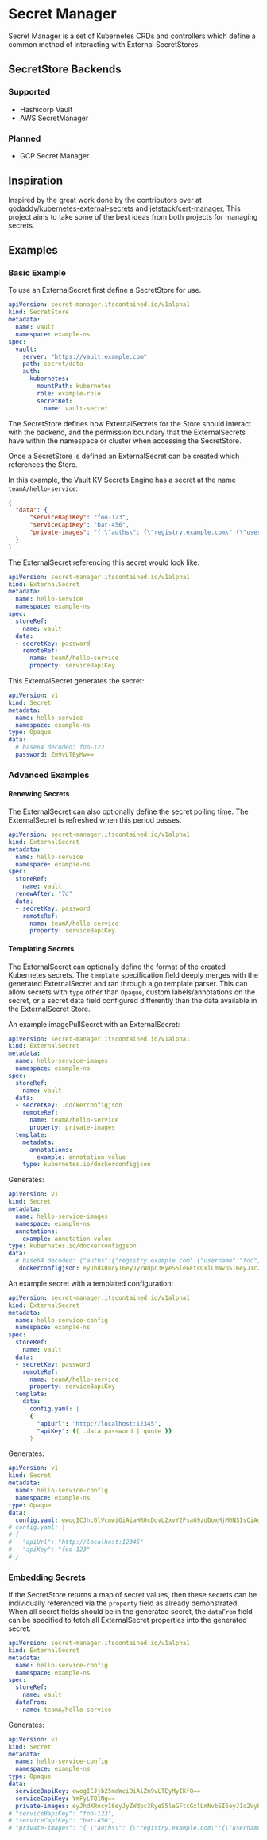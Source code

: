 # Secret Manager
Secret Manager is a set of Kubernetes CRDs and controllers which define a common method of interacting with External
SecretStores.

## SecretStore Backends
### Supported
* Hashicorp Vault
* AWS SecretManager
### Planned
* GCP Secret Manager

## Inspiration
Inspired by the great work done by the contributors over at [godaddy/kubernetes-external-secrets][1] and
[jetstack/cert-manager][2], This project aims to take some of the best ideas from both projects for managing secrets.

## Examples
### Basic Example
To use an ExternalSecret first define a SecretStore for use.
```yaml
apiVersion: secret-manager.itscontained.io/v1alpha1
kind: SecretStore
metadata:
  name: vault
  namespace: example-ns
spec:
  vault:
    server: "https://vault.example.com"
    path: secret/data
    auth:
      kubernetes:
        mountPath: kubernetes
        role: example-role
        secretRef:
          name: vault-secret
```

The SecretStore defines how ExternalSecrets for the Store should interact with the backend, and the permission boundary
that the ExternalSecrets have within the namespace or cluster when accessing the SecretStore.

Once a SecretStore is defined an ExternalSecret can be created which references the Store.

In this example, the Vault KV Secrets Engine has a secret at the name `teamA/hello-service`:
```json
{
  "data": {
      "serviceBapiKey": "foo-123",
      "serviceCapiKey": "bar-456",
      "private-images": "{ \"auths\": {\"registry.example.com\":{\"username\":\"foo\",\"password\":\"bar\",\"email\":\"foo@example.com\"}}}"
  }
}
```

The ExternalSecret referencing this secret would look like:
```yaml
apiVersion: secret-manager.itscontained.io/v1alpha1
kind: ExternalSecret
metadata:
  name: hello-service
  namespace: example-ns
spec:
  storeRef:
    name: vault
  data:
  - secretKey: password
    remoteRef:
      name: teamA/hello-service
      property: serviceBapiKey
```

This ExternalSecret generates the secret:
```yaml
apiVersion: v1
kind: Secret
metadata:
  name: hello-service
  namespace: example-ns
type: Opaque
data:
  # base64 decoded: foo-123
  password: Zm9vLTEyMw==
```

### Advanced Examples
#### Renewing Secrets
The ExternalSecret can also optionally define the secret polling time. The ExternalSecret is refreshed when this
period passes.
```yaml
apiVersion: secret-manager.itscontained.io/v1alpha1
kind: ExternalSecret
metadata:
  name: hello-service
  namespace: example-ns
spec:
  storeRef:
    name: vault
  renewAfter: "7d"
  data:
  - secretKey: password
    remoteRef:
      name: teamA/hello-service
      property: serviceBapiKey
```

#### Templating Secrets
The ExternalSecret can optionally define the format of the created Kubernetes secrets. The `template` specification
field deeply merges with the generated ExternalSecret and ran through a go template parser. This can allow secrets
with `type` other than `Opaque`, custom labels/annotations on the secret, or a secret data field configured differently
than the data available in the ExternalSecret Store.

An example imagePullSecret with an ExternalSecret:
```yaml
apiVersion: secret-manager.itscontained.io/v1alpha1
kind: ExternalSecret
metadata:
  name: hello-service-images
  namespace: example-ns
spec:
  storeRef:
    name: vault
  data:
  - secretKey: .dockerconfigjson
    remoteRef:
      name: teamA/hello-service
      property: private-images
  template:
    metadata:
      annotations:
        example: annotation-value
    type: kubernetes.io/dockerconfigjson
```

Generates:
```yaml
apiVersion: v1
kind: Secret
metadata:
  name: hello-service-images
  namespace: example-ns
  annotations:
    example: annotation-value
type: kubernetes.io/dockerconfigjson
data:
  # base64 decoded: {"auths":{"registry.example.com":{"username":"foo","password":"bar","email":"foo@example.com"}}}
  .dockerconfigjson: eyJhdXRocyI6eyJyZWdpc3RyeS5leGFtcGxlLmNvbSI6eyJ1c2VybmFtZSI6ImZvbyIsInBhc3N3b3JkIjoiYmFyIiwiZW1haWwiOiJmb29AZXhhbXBsZS5jb20ifX19
```

An example secret with a templated configuration:

```yaml
apiVersion: secret-manager.itscontained.io/v1alpha1
kind: ExternalSecret
metadata:
  name: hello-service-config
  namespace: example-ns
spec:
  storeRef:
    name: vault
  data:
  - secretKey: password
    remoteRef:
      name: teamA/hello-service
      property: serviceBapiKey
  template:
    data:
      config.yaml: |
      {
        "apiUrl": "http://localhost:12345",
        "apiKey": {{ .data.password | quote }}
      }
```

Generates:

```yaml
apiVersion: v1
kind: Secret
metadata:
  name: hello-service-config
  namespace: example-ns
type: Opaque
data:
  config.yaml: ewogICJhcGlVcmwiOiAiaHR0cDovL2xvY2FsaG9zdDoxMjM0NSIsCiAgImFwaUtleSI6ICJmb28tMTIzIgp9
# config.yaml: |
# {
#   "apiUrl": "http://localhost:12345"
#   "apiKey": "foo-123"
# }
```


### Embedding Secrets

If the SecretStore returns a map of secret values, then these secrets can be individually referenced via the `property`
field as already demonstrated. When all secret fields should be in the generated secret, the `dataFrom` field can be
specified to fetch all ExternalSecret properties into the generated secret.


```yaml
apiVersion: secret-manager.itscontained.io/v1alpha1
kind: ExternalSecret
metadata:
  name: hello-service-config
  namespace: example-ns
spec:
  storeRef:
    name: vault
  dataFrom:
  - name: teamA/hello-service
```

Generates:
```yaml
apiVersion: v1
kind: Secret
metadata:
  name: hello-service-config
  namespace: example-ns
type: Opaque
data:
  serviceBapiKey: ewogICJjb25maWciOiAiZm9vLTEyMyIKfQ==
  serviceCapiKey: YmFyLTQ1Ng==
  private-images: eyJhdXRocyI6eyJyZWdpc3RyeS5leGFtcGxlLmNvbSI6eyJ1c2VybmFtZSI6ImZvbyIsInBhc3N3b3JkIjoiYmFyIiwiZW1haWwiOiJmb29AZXhhbXBsZS5jb20ifX19
# "serviceBapiKey": "foo-123",
# "serviceCapiKey": "bar-456",
# "private-images": "{ \"auths\": {\"registry.example.com\":{\"username\":\"foo\",\"password\":\"bar\",\"email\":\"foo@example.com\"}}}"
```

[1]: https://github.com/godaddy/kubernetes-external-secrets
[2]: https://github.com/jetstack/cert-manager